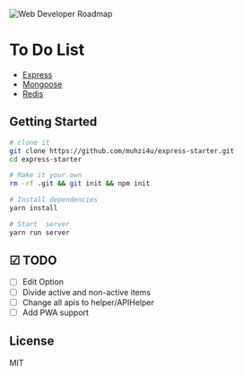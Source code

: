 ![Web Developer Roadmap](https://i.imgur.com/oxsayps.png)

# To Do List

* [Express](https://expressjs.com/)
* [Mongoose](http://mongoosejs.com/)
* [Redis](https://redis.io/)

## Getting Started

```sh
# clone it
git clone https://github.com/muhzi4u/express-starter.git
cd express-starter

# Make it your own
rm -rf .git && git init && npm init

# Install dependencies
yarn install

# Start  server
yarn run server
```

## ☑ TODO
- [ ] Edit Option
- [ ] Divide active and non-active items
- [ ] Change all apis to helper/APIHelper
- [ ] Add PWA support

## License

MIT
